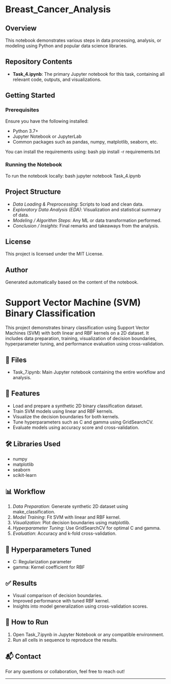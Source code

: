 # Breast_Cancer_Analysis

## Overview
This notebook demonstrates various steps in data processing, analysis, or modeling using Python and popular data science libraries.

## Repository Contents
- **Task_4.ipynb**: The primary Jupyter notebook for this task, containing all relevant code, outputs, and visualizations.

## Getting Started

### Prerequisites
Ensure you have the following installed:
- Python 3.7+
- Jupyter Notebook or JupyterLab
- Common packages such as pandas, numpy, matplotlib, seaborn, etc.

You can install the requirements using:
bash
pip install -r requirements.txt


### Running the Notebook
To run the notebook locally:
bash
jupyter notebook Task_4.ipynb


## Project Structure
- *Data Loading & Preprocessing*: Scripts to load and clean data.
- *Exploratory Data Analysis (EDA)*: Visualization and statistical summary of data.
- *Modeling / Algorithm Steps*: Any ML or data transformation performed.
- *Conclusion / Insights*: Final remarks and takeaways from the analysis.

## License
This project is licensed under the MIT License.

## Author
Generated automatically based on the content of the notebook.

# Support Vector Machine (SVM) Binary Classification

This project demonstrates binary classification using Support Vector Machines (SVM) with both linear and RBF kernels on a 2D dataset. It includes data preparation, training, visualization of decision boundaries, hyperparameter tuning, and performance evaluation using cross-validation.

## 📁 Files

- Task_7.ipynb: Main Jupyter notebook containing the entire workflow and analysis.

## 🚀 Features

- Load and prepare a synthetic 2D binary classification dataset.
- Train SVM models using linear and RBF kernels.
- Visualize the decision boundaries for both kernels.
- Tune hyperparameters such as C and gamma using GridSearchCV.
- Evaluate models using accuracy score and cross-validation.

## 🛠 Libraries Used

- numpy
- matplotlib
- seaborn
- scikit-learn

## 📊 Workflow

1. *Data Preparation*: Generate synthetic 2D dataset using make_classification.
2. *Model Training*: Fit SVM with linear and RBF kernel.
3. *Visualization*: Plot decision boundaries using matplotlib.
4. *Hyperparameter Tuning*: Use GridSearchCV for optimal C and gamma.
5. *Evaluation*: Accuracy and k-fold cross-validation.

## 🔧 Hyperparameters Tuned

- C: Regularization parameter
- gamma: Kernel coefficient for RBF

## ✅ Results

- Visual comparison of decision boundaries.
- Improved performance with tuned RBF kernel.
- Insights into model generalization using cross-validation scores.

## 📌 How to Run

1. Open Task_7.ipynb in Jupyter Notebook or any compatible environment.
2. Run all cells in sequence to reproduce the results.

## 📬 Contact

For any questions or collaboration, feel free to reach out!

---
